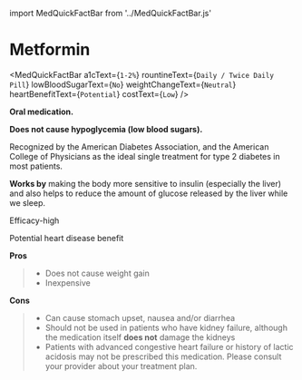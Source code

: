 import MedQuickFactBar from '../MedQuickFactBar.js'

# Metformin

<MedQuickFactBar
a1cText={`1-2%`}
rountineText={`Daily / Twice Daily Pill`}
lowBloodSugarText={`No`}
weightChangeText={`Neutral`}
heartBenefitText={`Potential`}
costText={`Low`}
/>

**Oral medication.**

**Does not cause hypoglycemia (low blood sugars).**

Recognized by the American Diabetes Association, and the American
College of Physicians as the ideal single treatment for type 2 diabetes
in most patients.

**Works by** making the body more sensitive to
insulin (especially the liver) and also helps to reduce the amount of
glucose released by the liver while we sleep.

Efficacy-high

Potential heart disease benefit

**Pros**

> - Does not cause weight gain
> - Inexpensive

**Cons**

> - Can cause stomach upset, nausea and/or diarrhea
> - Should not be used in patients who have kidney failure, although the
>   medication itself **does not** damage the kidneys
> - Patients with advanced congestive heart failure or history of lactic
>   acidosis may not be prescribed this medication. Please consult your
>   provider about your treatment plan.
